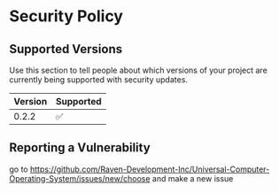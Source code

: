 # Security Policy

## Supported Versions

Use this section to tell people about which versions of your project are
currently being supported with security updates.

| Version | Supported          |
| ------- | ------------------ |
| 0.2.2   | :white_check_mark: |              

## Reporting a Vulnerability

go to https://github.com/Raven-Development-Inc/Universal-Computer-Operating-System/issues/new/choose and make a new issue

